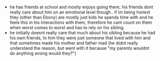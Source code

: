 - he has friends at school and mostly enjoys going there, his friends dont really care about him on an emotional level though.. if im being honest they (other than Ebony) are mostly just kids he spends time with and he feels this in his interactions with them, therefore he cant count on them when worst comes to worst and has to rely on his sibling.
- he initially doesnt really care that much about his sibling because he had his own friends, to him they were just someone that lived with him and that sometimes made his mother and father mad (he didnt really understand the reason, but went with it because "my parents wouldnt do anything wrong would they?")